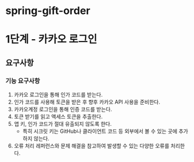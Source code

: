 # spring-gift-order
# 1단계 - 카카오 로그인

## 요구사항
### 기능 요구사항
1. 카카오 로그인을 통해 인가 코드를 받는다.
2. 인가 코드를 사용해 토큰을 받은 후 향후 카카오 API 사용을 준비한다.
3. 카카오계정 로그인을 통해 인증 코드를 받는다.
4. 토큰 받기를 읽고 액세스 토큰을 추출한다.
5. 앱 키, 인가 코드가 절대 유출되지 않도록 한다.
   - 특히 시크릿 키는 GitHub나 클라이언트 코드 등 외부에서 볼 수 있는 곳에 추가하지 않는다.
6. 오류 처리
레퍼런스와 문제 해결을 참고하여 발생할 수 있는 다양한 오류를 처리한다.

